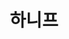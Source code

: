 ---
layout: page
title: 하니프
description: Ph.D
img: /assets/img/하니프.jpg
importance: 2
category: current
---